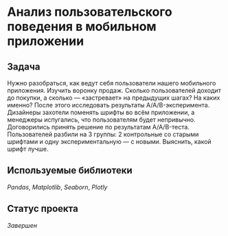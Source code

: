 # Анализ пользовательского поведения в мобильном приложении
 

## Задача

Нужно разобраться, как ведут себя пользователи нашего мобильного приложения. 
Изучить воронку продаж. Сколько пользователей доходит до покупки, а сколько — «застревает» на предыдущих шагах? На каких именно?
После этого исследовать результаты A/A/B-эксперимента. Дизайнеры захотели поменять шрифты во всём приложении, а менеджеры испугались, что пользователям будет непривычно. Договорились принять решение по результатам A/A/B-теста. Пользователей разбили на 3 группы: 2 контрольные со старыми шрифтами и одну экспериментальную — с новыми. Выяснить, какой шрифт лучше.

## Используемые библиотеки
*Pandas*, *Matplotlib*, *Seaborn*, *Plotly*  


## Статус проекта  
*Завершен*
